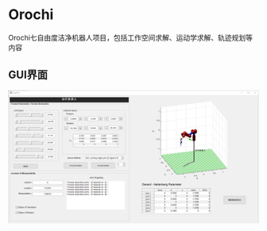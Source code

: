 # Orochi

Orochi七自由度洁净机器人项目，包括工作空间求解、运动学求解、轨迹规划等内容　　

## GUI界面

<img src="https://github.com/GradyM2M/orochi-MATLAB/blob/MATLAB-R2019b/GUI%E7%95%8C%E9%9D%A2.png" width="1000">
